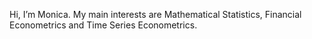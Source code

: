  Hi, I’m Monica.
My main interests are Mathematical Statistics, Financial Econometrics and Time Series Econometrics. 

<!---
1scarecrow1/1scarecrow1 is a ✨ special ✨ repository because its `README.md` (this file) appears on your GitHub profile.
You can click the Preview link to take a look at your changes.
--->
